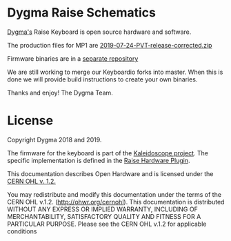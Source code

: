 # Dygma Raise Schematics

[Dygma's](http://www.dygma.com/) Raise Keyboard is open source hardware and software.

The production files for MP1 are [2019-07-24-PVT-release-corrected.zip](2019-07-24-PVT-release-corrected.zip)

Firmware binaries are in a [separate repository](https://github.com/Dygmalab/Firmware-Binaries)

We are still working to merge our Keyboardio forks into master. When this is done we will provide build instructions to create your own binaries.

Thanks and enjoy! The Dygma Team.

# License

Copyright Dygma 2018 and 2019.

The firmware for the keyboard is part of the [Kaleidoscope
project](https://github.com/keyboardio/Kaleidoscope). The
specific implementation is defined in the [Raise Hardware
Plugin](https://github.com/Dygmalab/Kaleidoscope-Hardware-Raise).


This documentation describes Open Hardware and is licensed under the
[CERN OHL v. 1.2.](cern_ohl_v_1_2.txt)

You may redistribute and modify this documentation under the terms of the
CERN OHL v.1.2. (http://ohwr.org/cernohl). This documentation is distributed
WITHOUT ANY EXPRESS OR IMPLIED WARRANTY, INCLUDING OF
MERCHANTABILITY, SATISFACTORY QUALITY AND FITNESS FOR A
PARTICULAR PURPOSE. Please see the CERN OHL v.1.2 for applicable
conditions
